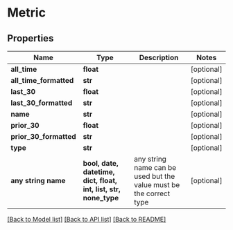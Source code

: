 # Metric


## Properties
Name | Type | Description | Notes
------------ | ------------- | ------------- | -------------
**all_time** | **float** |  | [optional] 
**all_time_formatted** | **str** |  | [optional] 
**last_30** | **float** |  | [optional] 
**last_30_formatted** | **str** |  | [optional] 
**name** | **str** |  | [optional] 
**prior_30** | **float** |  | [optional] 
**prior_30_formatted** | **str** |  | [optional] 
**type** | **str** |  | [optional] 
**any string name** | **bool, date, datetime, dict, float, int, list, str, none_type** | any string name can be used but the value must be the correct type | [optional]

[[Back to Model list]](../README.md#documentation-for-models) [[Back to API list]](../README.md#documentation-for-api-endpoints) [[Back to README]](../README.md)


